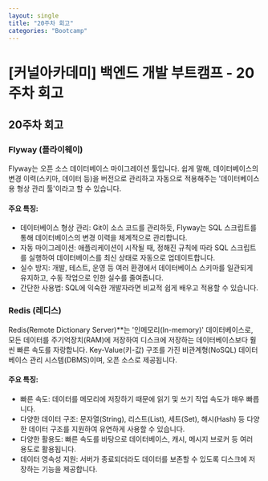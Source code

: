 ```yaml
---
layout: single
title: "20주차 회고"
categories: "Bootcamp"
---
```


# [커널아카데미] 백엔드 개발 부트캠프 - 20주차 회고

## 20주차 회고

### Flyway (플라이웨이)
Flyway는 오픈 소스 데이터베이스 마이그레이션 툴입니다. 쉽게 말해, 데이터베이스의 변경 이력(스키마, 데이터 등)을 버전으로 관리하고 자동으로 적용해주는 '데이터베이스용 형상 관리 툴'이라고 할 수 있습니다.<br>

#### 주요 특징:
* 데이터베이스 형상 관리: Git이 소스 코드를 관리하듯, Flyway는 SQL 스크립트를 통해 데이터베이스의 변경 이력을 체계적으로 관리합니다.
* 자동 마이그레이션: 애플리케이션이 시작될 때, 정해진 규칙에 따라 SQL 스크립트를 실행하여 데이터베이스를 최신 상태로 자동으로 업데이트합니다.
* 실수 방지: 개발, 테스트, 운영 등 여러 환경에서 데이터베이스 스키마를 일관되게 유지하고, 수동 작업으로 인한 실수를 줄여줍니다.
* 간단한 사용법: SQL에 익숙한 개발자라면 비교적 쉽게 배우고 적용할 수 있습니다.

### Redis (레디스)
Redis(Remote Dictionary Server)**는 '인메모리(In-memory)' 데이터베이스로, 모든 데이터를 주기억장치(RAM)에 저장하여 디스크에 저장하는 데이터베이스보다 훨씬 빠른 속도를 자랑합니다. Key-Value(키-값) 구조를 가진 비관계형(NoSQL) 데이터베이스 관리 시스템(DBMS)이며, 오픈 소스로 제공됩니다.<br>

#### 주요 특징:
* 빠른 속도: 데이터를 메모리에 저장하기 때문에 읽기 및 쓰기 작업 속도가 매우 빠릅니다.
* 다양한 데이터 구조: 문자열(String), 리스트(List), 세트(Set), 해시(Hash) 등 다양한 데이터 구조를 지원하여 유연하게 사용할 수 있습니다.
* 다양한 활용도: 빠른 속도를 바탕으로 데이터베이스, 캐시, 메시지 브로커 등 여러 용도로 활용됩니다.
* 데이터 영속성 지원: 서버가 종료되더라도 데이터를 보존할 수 있도록 디스크에 저장하는 기능을 제공합니다.